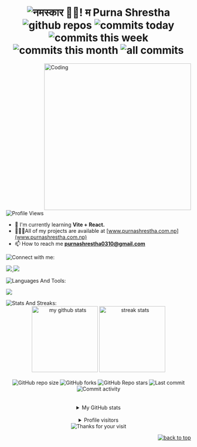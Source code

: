 <!-- <h1 align="center">ज्वजलपा 👋🏿, जिगू नां Purna Shrestha खः।</h1> -->

<!-- $${\color{#9f4bff}Connect \space \color{#ffffff}With \space \color{#9f4bff}Me}$$

> text$${\color{#9f4bff}Connect \space \color{#ffffff}With \space \color{#9f4bff}Me}$$

```diff
- text in red
+ text in green
! text in orange
# text in gray
@@ text in purple (and bold)@@
``` -->

<div id="top"></div>

<h1 align="center">
  <img
      src="https://readme-typing-svg.demolab.com?font=Roboto+Slab&color=9f4bff&size=30&center=true&vCenter=true&width=450&lines=Welcome+To+My+Profile;नमस्कार 🙏🏿! म Purna Shrestha;A+Fullstack+Developer;Leapfrog+Student+Partner"
      alt="नमस्कार 🙏🏿! म Purna Shrestha"
  />
  <br/>
  <div>
      <!-- <img
        alt="Link to my GitHub"
        src="https://img.shields.io/github/followers/purnasth?style=for-the-badge&labelColor=7E3ACE&color=000000"
      /> -->
    <img
        alt="github repos"
        src="https://badges.strrl.dev/repos/purnasth?color=000000&style=for-the-badge&labelColor=7E3ACE"
    />
   <img
        alt="commits today"
        src="https://badges.strrl.dev/commits/daily/purnasth?color=000000&style=for-the-badge&labelColor=7E3ACE"
    />
    <img
        alt="commits this week"
        src="https://badges.strrl.dev/commits/weekly/purnasth?color=000000&style=for-the-badge&labelColor=7E3ACE"
    />
    <img
        alt="commits this month"
        src="https://badges.strrl.dev/commits/monthly/purnasth?color=000000&style=for-the-badge&labelColor=7E3ACE"
    />
   <img
        alt="all commits"
        src="https://badges.strrl.dev/commits/all/purnasth?color=000000&style=for-the-badge&labelColor=7E3ACE"
    />
  </div>
</h1>
<img
  align="right"
  alt="Coding"
  width="400"
  src="https://camo.githubusercontent.com/8bf6f6d78abc81fcf9c49f10649423e73ea44bc248e83aaae8759d401c829a84/68747470733a2f2f70687973696373677572756b756c2e66696c65732e776f726470726573732e636f6d2f323031392f30322f6368617261637465722d312e676966"
/>
<br/>

<img
  src="https://komarev.com/ghpvc/?username=purnasth&label=Profile%20views&color=7E3ACE&style=for-the-badge"
  alt="Profile Views"
/>

- 🌱 I'm currently learning **Vite + React.**
- 👨🏿‍💻All of my projects are available at [www.purnashrestha.com.np](www.purnashrestha.com.np)
- 📫 How to reach me **purnashrestha0310@gmail.com**

<!-- # $\mathfrak{{\color{#9f4bff}Connect\ with\ me:}}\ $ -->

<!-- $\mathfrak{{\color{#9f4bff}Connect \space \color{#ffffff} with \space \color{#9f4bff} me:}}\ $ -->

<!-- # Connect with me: -->

<img src="https://readme-typing-svg.demolab.com?font=Roboto+Slab&color=9f4bff&size=30&center=true&vCenter=true&width=260&lines=Connect+With+Me+:" alt="Connect with me:"/>

<!-- $${\color{#9f4bff}Connect \space \color{#ffffff}With \space \color{#9f4bff}Me}$$

$${\color{#9f4bff}CONNECT\ WITH\ ME :}$$ -->

<p align="left">
  <a href="https://linkedin.com/in/purna-shrestha-0310ps" target="blank">
    <img src="https://skillicons.dev/icons?i=linkedin" />
  </a>
  <a href="https://codepen.io/purnaaa" target="blank">
    <img src="https://skillicons.dev/icons?i=codepen" />
  </a>
</p>

<!-- # ${{\color{#9f4bff}Languages\ and\ Tools:}}\ $ -->

<!-- # $\mathcal{{\color{#9f4bff}Languages\ and\ Tools:}}\ $ -->

<!-- # $\mathbb{{\color{#9f4bff}Languages\ and\ Tools:}}\ $ -->

<!-- # $\mathfrak{{\color{#9f4bff}Languages\ and\ Tools:}}\ $ -->

<!-- # Languages and Tools: -->
<img src="https://readme-typing-svg.demolab.com?font=Roboto+Slab&color=9f4bff&size=30&center=true&vCenter=true&width=315&lines=Languages+And+Tools+:" alt="Languages And Tools:"/>

<img
  src="https://skillicons.dev/icons?i=git,github,html,css,sass,bootstrap,tailwind,js,react,nodejs,php,mysql,c,cpp,py,ps,figma,ae,powerpoint"
/>

<!-- # $\mathfrak{{\color{#9f4bff}Stats\ and\ Streaks:}}\ $ -->

<!-- # Stats and Streaks: -->
<img src="https://readme-typing-svg.demolab.com?font=Roboto+Slab&color=9f4bff&size=30&center=true&vCenter=true&width=270&lines=Stats+And+Streaks+:" alt="Stats And Streaks:"/>

<!--Previous Stats and Streaks-->
<!-- <p>
    <img
    align="center"
    src="https://github-readme-stats.vercel.app/api?username=purnasth&show_icons=true&locale=en&theme=midnight-purple"
    alt="purnasth github stats"
  />
  <img
  align="center"
  src="https://github-readme-streak-stats.herokuapp.com/?user=purnasth&theme=midnight-purple"
    alt="purnasth github streaks"
  />
</p> -->
<!--Previous Stats and Streaks-->
<div align="center">
  <img
    height="180em"
    src="https://github-readme-stats-Carol42.vercel.app/api?username=purnasth&count_private=true&show_icons=true&theme=midnight-purple&hide_border=true&hide_title=true"
    alt="my github stats"
    />
    <img
    height="180em"
    src="https://streak-stats.demolab.com/?user=purnasth&theme=midnight-purple&hide_border=true"
    alt="streak stats"
  />
</div>
<br />
<div align="center">
  <img
    alt="GitHub repo size"
    src="https://img.shields.io/github/repo-size/purnasth/purnasth?color=9f4bff&logo=github&style=for-the-badge&logoColor=9f4bff"
  />
  <img
    alt="GitHub forks"
    src="https://img.shields.io/github/forks/purnasth/purnasth?color=9f4bff&logo=github&style=for-the-badge&logoColor=9f4bff"
  />
  <img
    alt="GitHub Repo stars"
    src="https://img.shields.io/github/stars/purnasth/purnasth?color=9f4bff&logo=github&style=for-the-badge&logoColor=9f4bff"
  />
  <img
    alt="Last commit"
    src="https://img.shields.io/github/last-commit/purnasth/purnasth?color=9f4bff&logo=git&logoColor&style=for-the-badge"
  />
  <img
    alt="Commit activity"
    src="https://img.shields.io/github/commit-activity/m/purnasth/purnasth?color=9f4bff&logo=git&logoColor&style=for-the-badge"
  />
</div>
<br />

<!--
<details>
<summary>Click here for a cute surprise! :3</summary>
<img src="https://cat-gifs.cyclic.app">
</details>
-->

<br />

<details align="center">
  <summary>My GitHub stats</summary>
  <br />
  <div align="center">
    <img
      alt="github achievements"
      src="https://github-profile-trophy.vercel.app/?username=purnasth&theme=darkhub&no-frame=true&column=10"
    />
  </div>
  <!--Most Used Languages-->
  <!-- <img height=180em src="https://github-readme-stats-Carol42.vercel.app/api/top-langs/?username=purnasth&theme=midnight-purple&hide_border=true&layout=compact&custom_title=Most+Used+Languages*&langs_count=10" alt="most used languages" /> -->
  <!--Most Used Languages-->
  <!-- <a href="https://github.com/ryo-ma/github-profile-trophy"> </a> -->

  <!--Github Contributor Stats-->
  <!-- <img
      src="https://github-contributor-stats.vercel.app/api?username=purnasth&&theme=midnight-purple"
      alt="contribution stats"
    /> -->
  <!--Github Contributor Stats-->
  <!--     <sup><b>*Note:</b> Top languages is only a metric of the languages my public code consists of and doesn't reflect experience or skill level.</sup> -->
</details>

<br/>

<details align="center">
  <summary>Profile visitors</summary>
  <br />
  <div align="center">
    <img
      alt="visitors counter"
      src="https://profile-counter.glitch.me/purnasth/count.svg"
    />
  </div>
</details>

<div align="center">
    <img
      alt="Thanks for your visit"
      src="https://readme-typing-svg.demolab.com?font=Roboto+Slab&size=24&pause=1000&color=9f4bff&center=true&vCenter=true&width=635&lines=Thanks+for+your+visit!;Let's+create+something+amazing+together+!;"
    />
</div>

<p align="right">
  <a href="#top"
    ><img
      src="https://img.shields.io/static/v1?label&message=back+to+top&color=7E3ACE&style=flat&logo&hide_border=true&hide_title=true"
      alt="back to top"
  /></a>
</p>
